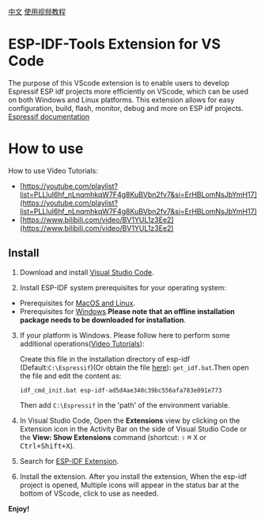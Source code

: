[中文](https://github.com/unkxTeam/vscode-esp-idf-tools-extension/blob/master/README_zh.md)
[使用视频教程](https://www.bilibili.com/video/BV1YUL1z3Ee2)

# ESP-IDF-Tools Extension for VS Code

The purpose of this VScode extension is to enable users to develop Espressif ESP idf projects more efficiently on VScode, which can be used on both Windows and Linux platforms. This extension allows for easy configuration, build, flash, monitor, debug and more on ESP idf projects. [Espressif documentation](https://docs.espressif.com/projects/vscode-esp-idf-extension/en/latest/index.html)

# How to use

How to use Video Tutorials: 
- [https://youtube.com/playlist?list=PLLlul6hf_nLnqmhkqW7F4g8KuBVbn2fv7&si=ErHBLomNsJbYmH17](https://youtube.com/playlist?list=PLLlul6hf_nLnqmhkqW7F4g8KuBVbn2fv7&si=ErHBLomNsJbYmH17)
- [https://www.bilibili.com/video/BV1YUL1z3Ee2](https://www.bilibili.com/video/BV1YUL1z3Ee2)

## Install

1. Download and install [Visual Studio Code](https://code.visualstudio.com).

2. Install ESP-IDF system prerequisites for your operating system:

- Prerequisites for [MacOS and Linux](https://docs.espressif.com/projects/esp-idf/en/latest/esp32/get-started/linux-macos-setup.html).
- Prerequisites for [Windows](https://dl.espressif.com/dl/esp-idf/).**Please note that an offline installation package needs to be downloaded for installation**.

3. If your platform is Windows. Please follow here to perform some additional operations([Video Tutorials](https://www.youtube.com/@%E6%9C%AA%E7%9F%A5%E5%8F%98%E9%87%8Funkx)):

    Create this file in the installation directory of esp-idf (Default:`C:\Espressif`)(Or obtain the file [here](https://github.com/unkxTeam/vscode-esp-idf-tools-extension/assets)): `get_idf.bat`.Then open the file and edit the content as:
    ```shell
    idf_cmd_init.bat esp-idf-ad5d4ae340c39bc556afa783e091e773
    ```
    Then add `C:\Espressif` in the 'path' of the environment variable.

4. In Visual Studio Code, Open the **Extensions** view by clicking on the Extension icon in the Activity Bar on the side of Visual Studio Code or the **View: Show Extensions** command (shortcut: <kbd>⇧</kbd> <kbd>⌘</kbd> <kbd>X</kbd> or <kbd>Ctrl+Shift+X</kbd>).

5. Search for [ESP-IDF Extension](https://marketplace.visualstudio.com/items?itemName=unkx.esp-idf-tools-extension).

6. Install the extension. After you install the extension, When the esp-idf project is opened, Multiple icons will appear in the status bar at the bottom of VScode, click to use as needed.

**Enjoy!**
